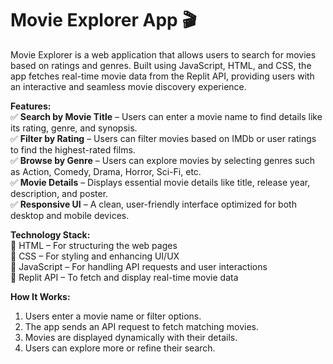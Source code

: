 
# **Movie Explorer App** 🎬  

Movie Explorer is a web application that allows users to search for movies based on ratings and genres. Built using JavaScript, HTML, and CSS, the app fetches real-time movie data from the Replit API, providing users with an interactive and seamless movie discovery experience.

**Features:**  
✅ **Search by Movie Title** – Users can enter a movie name to find details like its rating, genre, and synopsis.  
✅ **Filter by Rating** – Users can filter movies based on IMDb or user ratings to find the highest-rated films.  
✅ **Browse by Genre** – Users can explore movies by selecting genres such as Action, Comedy, Drama, Horror, Sci-Fi, etc.  
✅ **Movie Details** – Displays essential movie details like title, release year, description, and poster.  
✅ **Responsive UI** – A clean, user-friendly interface optimized for both desktop and mobile devices.  

**Technology Stack:**  
🔹 HTML – For structuring the web pages  
🔹 CSS – For styling and enhancing UI/UX  
🔹 JavaScript – For handling API requests and user interactions  
🔹 Replit API – To fetch and display real-time movie data  

**How It Works:**  
1. Users enter a movie name or filter options.  
2. The app sends an API request to fetch matching movies.  
3. Movies are displayed dynamically with their details.  
4. Users can explore more or refine their search.  


